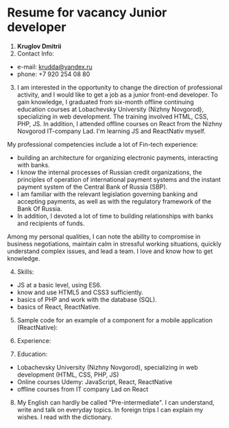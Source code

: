 # Resume for vacancy Junior developer

1. **Kruglov Dmitrii**
2. Contact Info:
* e-mail: krudda@yandex.ru
* phone: +7 920 254 08 80
3. I am interested in the opportunity to change the direction of professional activity, and I would like to get a job as a junior front-end developer.
To gain knowledge, I graduated from six-month offline continuing education courses at Lobachevsky University (Nizhny Novgorod), specializing in web development. The training involved HTML, CSS, PHP, JS. In addition, I attended offline courses on React from the Nizhny Novgorod IT-company Lad. I'm learning JS and ReactNativ myself.

My professional competencies include a lot of Fin-tech experience: 
- building an architecture for organizing electronic payments, interacting with banks. 
- I know the internal processes of Russian credit organizations, the principles of operation of international payment systems and the instant payment system of the Central Bank of Russia (SBP). 
- I am familiar with the relevant legislation governing banking and accepting payments, as well as with the regulatory framework of the Bank Of Russia.
- In addition, I devoted a lot of time to building relationships with banks and recipients of funds.

Among my personal qualities, I can note the ability to compromise in business negotiations, maintain calm in stressful working situations, quickly understand complex issues, and lead a team.
I love and know how to get knowledge.

4. Skills:
* JS at a basic level, using ES6. 
* know and use HTML5 and CSS3 sufficiently.
* basics of PHP and work with the database (SQL).
* basics of React, ReactNative.

5. Sample code for an example of a component for a mobile application (ReactNative):



6. Experience:

7. Education:
* Lobachevsky University (Nizhny Novgorod), specializing in web development (HTML, CSS, PHP, JS)
* Online courses Udemy: JavaScript, React, ReactNative
* offline courses from IT company Lad on React

8. My English can hardly be called "Pre-intermediate".
I can understand, write and talk on everyday topics. In foreign trips I can explain my wishes.
I read with the dictionary.

